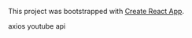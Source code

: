 This project was bootstrapped with [Create React App](https://github.com/facebook/create-react-app).


axios
youtube api

